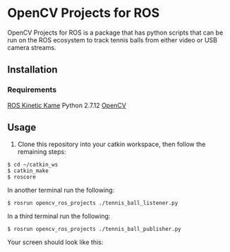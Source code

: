 # OpenCV Projects for ROS

OpenCV Projects for ROS is a package that has python scripts that can be run on the ROS ecosystem to track tennis balls from either video or USB camera streams. 

## Installation
### Requirements
[ROS Kinetic Kame](http://wiki.ros.org/kinetic/Installation)
Python 2.7.12
[OpenCV](https://docs.opencv.org/3.4/d2/de6/tutorial_py_setup_in_ubuntu.html)


## Usage
1. Clone this repository into your catkin workspace, then follow the remaining steps:
```
$ cd ~/catkin_ws
$ catkin_make
$ roscore
```
In another terminal run the following:
```
$ rosrun opencv_ros_projects ./tennis_ball_listener.py
```
In a third terminal run the following:
```
$ rosrun opencv_ros_projects ./tennis_ball_publisher.py
```
Your screen should look like this:  
